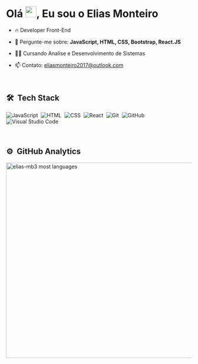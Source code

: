 <h1 align="left">Olá <img src="https://raw.githubusercontent.com/kaueMarques/kaueMarques/master/hi.gif" height="30px">, Eu sou o Elias Monteiro</h1>

- 🔥 Developer Front-End

- 💬 Pergunte-me sobre: **JavaScript, HTML, CSS, Bootstrap, React.JS**

- 👨‍💻 Cursando Analise e Desenvolvimento de Sistemas

- 📫 Contato: eliasmonteiro2017@outlook.com

<br>

## 🛠 &nbsp;Tech Stack

![JavaScript](https://img.shields.io/badge/-JavaScript-05122A?style=flat&logo=javascript)&nbsp;
![HTML](https://img.shields.io/badge/-HTML-05122A?style=flat&logo=HTML5)&nbsp;
![CSS](https://img.shields.io/badge/-CSS-05122A?style=flat&logo=CSS3&logoColor=1572B6)&nbsp;
![React](https://img.shields.io/badge/-React-05122A?style=flat&logo=react)&nbsp;
![Git](https://img.shields.io/badge/-Git-05122A?style=flat&logo=git)&nbsp;
![GitHub](https://img.shields.io/badge/-GitHub-05122A?style=flat&logo=github)&nbsp;
![Visual Studio Code](https://img.shields.io/badge/-Visual%20Studio%20Code-05122A?style=flat&logo=visual-studio-code&logoColor=007ACC)&nbsp;

<br>

## ⚙️ &nbsp;GitHub Analytics

<img width="530em" src="https://github-readme-stats.vercel.app/api/top-langs/?username=elias-mb3&layout=compact&theme=vision-friendly-dark" alt="elias-mb3 most languages"/>
</p>



